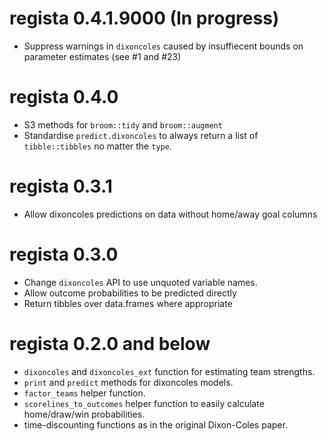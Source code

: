 # regista 0.4.1.9000 (In progress)

* Suppress warnings in `dixoncoles` caused by insuffiecent bounds on parameter 
estimates (see #1 and #23)

# regista 0.4.0

* S3 methods for `broom::tidy` and `broom::augment`
* Standardise `predict.dixoncoles` to always return a list of `tibble::tibbles`
no matter the `type`.

# regista 0.3.1

* Allow dixoncoles predictions on data without home/away goal columns

# regista 0.3.0

* Change `dixoncoles` API to use unquoted variable names.
* Allow outcome probabilities to be predicted directly
* Return tibbles over data.frames where appropriate

# regista 0.2.0 and below

* `dixoncoles` and `dixoncoles_ext` function for estimating team strengths.
* `print` and `predict` methods for dixoncoles models.
* `factor_teams` helper function.
* `scorelines_to_outcomes` helper function to easily calculate home/draw/win
probabilities.
* time-discounting functions as in the original Dixon-Coles paper.
